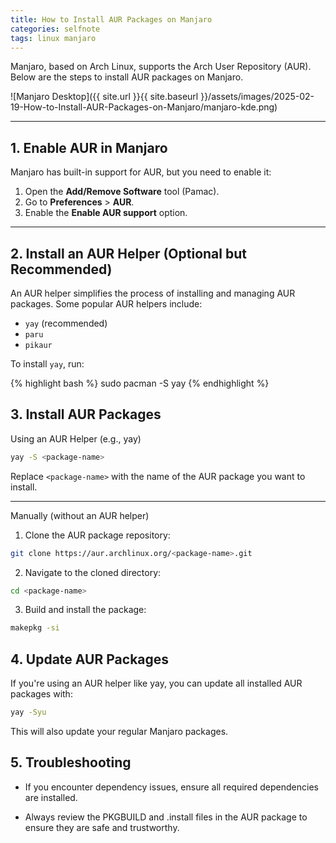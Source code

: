 ```yaml
---
title: How to Install AUR Packages on Manjaro
categories: selfnote
tags: linux manjaro
---
```

Manjaro, based on Arch Linux, supports the Arch User Repository (AUR). Below are the steps to install AUR packages on Manjaro.

![Manjaro Desktop]({{ site.url }}{{ site.baseurl }}/assets/images/2025-02-19-How-to-Install-AUR-Packages-on-Manjaro/manjaro-kde.png)

---

## 1. Enable AUR in Manjaro

Manjaro has built-in support for AUR, but you need to enable it:

1. Open the **Add/Remove Software** tool (Pamac).
2. Go to **Preferences** > **AUR**.
3. Enable the **Enable AUR support** option.

---

## 2. Install an AUR Helper (Optional but Recommended)

An AUR helper simplifies the process of installing and managing AUR packages. Some popular AUR helpers include:

- `yay` (recommended)
- `paru`
- `pikaur`

To install `yay`, run:

{% highlight bash %}
sudo pacman -S yay
{% endhighlight %}


## 3. Install AUR Packages

Using an AUR Helper (e.g., yay)

```bash
yay -S <package-name>
```

Replace `<package-name>` with the name of the AUR package you want to install.

---

Manually (without an AUR helper)

1. Clone the AUR package repository:

```bash
git clone https://aur.archlinux.org/<package-name>.git
```

2. Navigate to the cloned directory:

```bash
cd <package-name>
```

3. Build and install the package:

```bash
makepkg -si
```


## 4. Update AUR Packages

If you're using an AUR helper like yay, you can update all installed AUR packages with:
```bash
yay -Syu
```
This will also update your regular Manjaro packages.

## 5. Troubleshooting

- If you encounter dependency issues, ensure all required dependencies are installed.

- Always review the PKGBUILD and .install files in the AUR package to ensure they are safe and trustworthy.